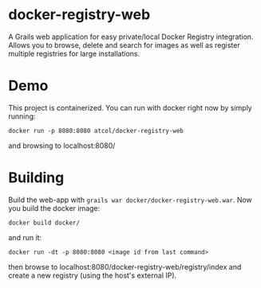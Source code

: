 docker-registry-web
===================

A Grails web application for easy private/local Docker Registry integration. Allows you to browse, delete and search for images as
well as register multiple registries for large installations.

# Demo

This project is containerized. You can run with docker right now by simply running:

	docker run -p 8080:8080 atcol/docker-registry-web

and browsing to localhost:8080/

# Building

Build the web-app with `grails war docker/docker-registry-web.war`. Now you build the docker image:

	docker build docker/

and run it:
	
	docker run -dt -p 8080:8080 <image id from last command>

then browse to localhost:8080/docker-registry-web/registry/index and create a new registry (using the host's external
IP).
